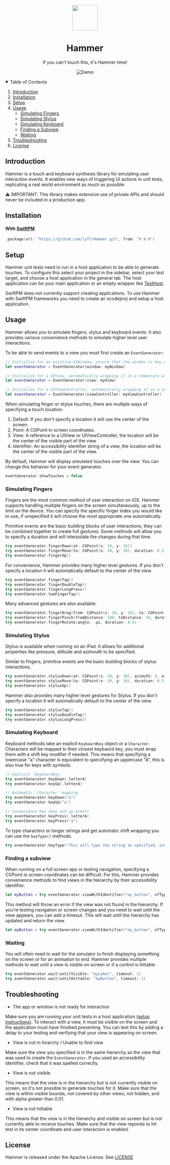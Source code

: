 <p align="center"><img src="https://user-images.githubusercontent.com/585835/116218212-273b4880-a6ff-11eb-93ec-7c28d821f620.png" alt="" width="80" height="80"></p>
<h1 align="center">Hammer</h1>
<p align="center">If you can't touch this, it's Hammer time!</p>

<p align="center"><img src="https://user-images.githubusercontent.com/585835/116217617-ab410080-a6fe-11eb-9de1-3d42f7dd6037.gif" alt="Demo"></p>

<details open="open">
  <summary>Table of Contents</summary>
  <ol>
    <li><a href="#introduction">Introduction</a></li>
    <li><a href="#installation">Installation</a></li>
    <li><a href="#setup">Setup</a></li>
    <li><a href="#usage">Usage</a><ul>
      <li><a href="#simulating-fingers">Simulating Fingers</a></li>
      <li><a href="#simulating-stylus">Simulating Stylus</a></li>
      <li><a href="#simulating-keyboard">Simulating Keyboard</a></li>
      <li><a href="#finding-a-subview">Finding a Subview</a></li>
      <li><a href="#waiting">Waiting</a></li>
    </ul></li>
    <li><a href="#troubleshooting">Troubleshooting</a></li>
    <li><a href="#license">License</a></li>
  </ol>
</details>

## Introduction

Hammer is a touch and keyboard synthesis library for emulating user interaction events. It enables new ways of triggering UI actions in unit tests, replicating a real world environment as much as possible.

⚠️ IMPORTANT: This library makes extensive use of private APIs and should never be included in a production app.

## Installation

#### With [SwiftPM](https://swift.org/package-manager)

```swift
.package(url: "https://github.com/lyft/Hammer.git", from: "0.9.0")
```

## Setup

Hammer unit tests need to run in a host application to be able to generate touches. To configure this select your project in the sidebar, select your test target, and choose a host application in the general tab. The host application can be your main application or an empty wrapper like [TestHost](./TestHost).

SwiftPM does not currently support creating applications. To use Hammer with SwiftPM frameworks you need to create an xcodeproj and setup a host application.

## Usage

Hammer allows you to simulate fingers, stylus and keyboard events. It also provides various convenience methods to simulate higher level user interactions.

To be able to send events to a view you must first create an `EventGenerator`:

```swift
// Initialize for an existing UIWindow, ensure that the window is key and visible.
let eventGenerator = EventGenerator(window: myWindow)

// Initialize for a UIView, automatically wrapping it in a temporary window.
let eventGenerator = EventGenerator(view: myView)

// Initialize for a UIViewController, automatically wrapping it in a temporary window.
let eventGenerator = EventGenerator(viewController: myViewController)
```

When simulating finger or stylus touches, there are multiple ways of specifying a touch location:

1. Default: If you don't specify a location it will use the center of the screen.
2. Point: A CGPoint in screen coordinates.
3. View: A reference to a UIView or UIViewController, the location will be the center of the visible part of the view.
4. Identifier: An accessibility identifier string of a view, the location will be the center of the visible part of the view.

By default, Hammer will display simulated touches over the view. You can change this behavior for your event generator.

```swift
eventGenerator.showTouches = false
```

### Simulating Fingers

Fingers are the most common method of user interaction on iOS. Hammer supports handling multiple fingers on the screen simultaneously, up to the limit on the device. You can specify the specific finger index you would like to use, if unspecified it will choose the most appropriate one automatically.

Primitive events are the basic building blocks of user interactions, they can be combined together to create full gestures. Some methods will allow you to specify a duration and will interpolate the changes during that time.

```swift
try eventGenerator.fingerDown(at: CGPoint(x: 10, y: 10))
try eventGenerator.fingerMove(to: CGPoint(x: 20, y: 10), duration: 0.5)
try eventGenerator.fingerUp()
```

For convenience, Hammer provides many higher level gestures. If you don't specify a location it will automatically default to the center of the view.

```swift
try eventGenerator.fingerTap()
try eventGenerator.fingerDoubleTap()
try eventGenerator.fingerLongPress()
try eventGenerator.twoFingerTap()
```

Many advanced gestures are also available.

```swift
try eventGenerator.fingerDrag(from: CGPoint(x: 10, y: 10), to: CGPoint(x: 20, y: 10), duration: 0.5)
try eventGenerator.fingerPinch(fromDistance: 100, toDistance: 50, duration: 0.5)
try eventGenerator.fingerRotate(angle: .pi, duration: 0.5)
```

### Simulating Stylus

Stylus is available when running on an iPad. It allows for additional properties like pressure, altitude and azimouth to be specified.

Similar to fingers, primitive events are the basic building blocks of stylus interactions.

```swift
try eventGenerator.stylusDown(at: CGPoint(x: 10, y: 10), azimuth: 0, altitude: 0, pressure: 0.5)
try eventGenerator.stylusMove(to: CGPoint(x: 20, y: 10), duration: 0.5)
try eventGenerator.stylusUp()
```

Hammer also provides many higher level gestures for Stylus. If you don't specify a location it will automatically default to the center of the view.

```swift
try eventGenerator.stylusTap()
try eventGenerator.stylusDoubleTap()
try eventGenerator.stylusLongPress()
```

### Simulating Keyboard

Keyboard methods take an explicit `KeyboardKey` object or a `Character`. Characters will be mapped to their closest keybaord key, you must wrap them with a shift key modifier if needed. This means that specifying a lowercase "a" character is equivalent to speciifying an uppercase "A", this is also true for keys with symbols.

```swift
// Explicit `KeyboardKey`
try eventGenerator.keyDown(.letterA)
try eventGenerator.keyUp(.letterA)

// Automatic `Character` mapping
try eventGenerator.keyDown("a")
try eventGenerator.keyUp("a")

// Convenience key down and up events
try eventGenerator.keyPress(.letterA)
try eventGenerator.keyPress("a")
```

To type characters or longer strings and get automatic shift wrapping you can use the `keyType()` methods.

```swift
try eventGenerator.keyType("This will type the string as specified, including symbols!")
```

### Finding a subview

When running on a full screen app or testing navigation, specifying a CGPoint in screen coordinates can be difficult. For this, Hammer provides convenience methods to find views in the hierarchy by their accessibility identifier.

```swift
let myButton = try eventGenerator.viewWithIdentifier("my_button", ofType: UIButton.self)
```

This method will throw an error if the view was not found in the hierarchy. If you're testing navigation or screen changes and you need to wait until the view appears, you can add a timeout. This will wait until the hierarchy has updated and return the view.

```swift
let myButton = try eventGenerator.viewWithIdentifier("my_button", ofType: UIButton.self, timeout: 1)
```

### Waiting

You will often need to wait for the simulator to finish displaying something on the screen or for an animation to end. Hammer provides multiple methods to wait until a view is visible on screen or if a control is hittable

```swift
try eventGenerator.wait(untilVisible: "myLabel", timeout: 1)
try eventGenerator.wait(untilHittable: "myButton", timeout: 1)
```

## Troubleshooting

- The app or window is not ready for interaction

Make sure you are running your unit tests in a host application ([setup instructions](#setup)). To interact with a view, it must be visible on the screen and the application must have finished presenting. You can test this by adding a delay to your testing and verifying that your view is appearing on screen.

- View is not in hirarchy / Unable to find view

Make sure the view you specified is in the same hierarchy as the view that was used to create the `EventGenerator`. If you used an accessibility identifier, check that it was spelled correctly.

- View is not visible

This means that the view is in the hierarchy but is not currently visible on screen, so it's not possible to generate touches for it. Make sure that the view is within visible bounds, not covered by other views, not hidden, and with alpha greater than 0.01.

- View is not hittable

This means that the view is in the hierarchy and visible on screen but is not currently able to receive touches. Make sure that the view reponds to hit test in its center coordinate and user interaction is enabled.

## License

Hammer is released under the Apache License. See [LICENSE](./LICENSE)
